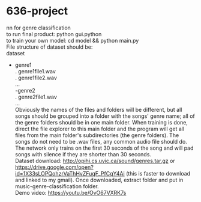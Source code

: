 # 636-project
nn for genre classification  
to run final product: python gui.python  
to train your own model: cd model && python main.py  
File structure of dataset should be:  
dataset  
 - genre1  
   . genre1file1.wav  
   . genre1file2.wav  
   ...  
 -genre2  
   . genre2file1.wav  
   ...  
Obviously the names of the files and folders will be different, but all songs should be grouped into a folder with
the songs' genre name; all of the genre folders should be in one main folder. When training is done, direct the 
file explorer to this main folder and the program will get all files from the main folder's subdirectories (the 
genre folders). The songs do not need to be .wav files, any common audio file should do. The network only trains on 
the first 30 seconds of the song and will pad songs with silence if they are shorter than 30 seconds.  
Dataset download: http://opihi.cs.uvic.ca/sound/genres.tar.gz  or https://drive.google.com/open?id=1X33sLOPQohzrVaThHvZFuqF_PfCqY4Ai 
(this is faster to download and linked to my gmail). Once downloaded, extract folder and put in music-genre-classification 
folder.  
Demo video: https://youtu.be/OvO67VXRK7s  
